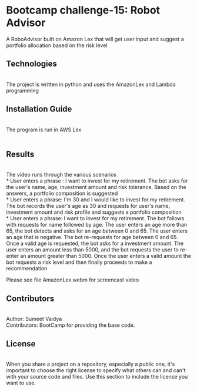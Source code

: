 # Bootcamp challenge-15: Robot Advisor

A RoboAdvisor built on Amazon Lex that will get user input and suggest a portfolio allocation based on the risk level

## Technologies 
<br/>
The project is written in python and uses the AmazonLex and Lambda programming
<br/>


## Installation Guide  
<br/>
The program is run in AWS Lex
<br/>

<br/>

## Results
<br/>
The video runs through the various scenarios <br/>
* User enters a phrase : I want to invest for my retirement. The bot asks for the user's name, age, investment amount and risk tolerance. Based on the answers, a portfolio composition is suggested <br/>
* User enters a phrase: I'm 30 and I would like to invest for my retirement. The bot records the user's age as 30 and requests for user's name, investment amount and risk profile and suggests a portfolio composition <br/>
* User enters a phrase: I want to invest for my retirement. The bot follows with requests for name followed by age. The user enters an age more than 65, the bot detects and asks for an age between 0 and 65. The user enters an age that is negative. The bot re-requests for age between 0 and 65. Once a valid age is requested, the bot asks for a investment amount. The user enters an amount less than 5000, and the bot requests the user to re-enter an amount greater than 5000. Once the user enters a valid amount the bot requests a risk level and then finally proceeds to make a recommendation<br/>

Please see file AmazonLex.webm for screencast video

## Contributors 
<br/>
Author: Sumeet Vaidya
<br/>
Contributors: BootCamp for providing the base code.
<br/>


## License 
<br/>
When you share a project on a repository, especially a public one, it's important to choose the right license to specify what others can and can't with your source code and files. Use this section to include the license you want to use.
